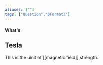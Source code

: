 ```yaml
---
aliases: [""]
tags: ["Question","QFormat3"]
---
```


#### What's
## Tesla
This is the uinit of [[magnetic field]] strength.